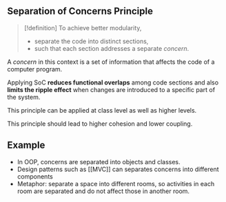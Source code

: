 ## Separation of Concerns Principle

> [!definition]
> To achieve better modularity, 
> - separate the code into distinct sections, 
> - such that each section addresses a separate _concern_. 

A _concern_ in this context is a set of information that affects the code of a computer program.

Applying SoC **reduces functional overlaps** among code sections and also **limits the ripple effect** when changes are introduced to a specific part of the system.

This principle can be applied at class level as well as higher levels.

This principle should lead to higher cohesion and lower coupling.

## Example

- In OOP, concerns are separated into objects and classes.
- Design patterns such as [[MVC]] can separates concerns into different components
- Metaphor: separate a space into different rooms, so activities in each room are separated and do not affect those in another room.

